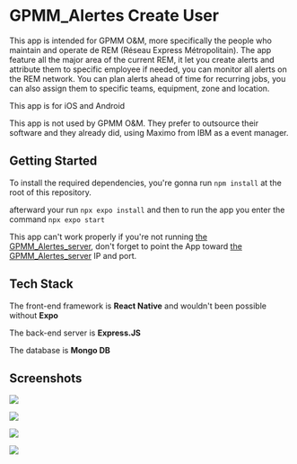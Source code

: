 # GPMM_Alertes Create User

This app is intended for GPMM O&M, more specifically the people who maintain and operate de REM (Réseau Express Métropolitain). The app feature all the major area of the current REM, it let you create alerts and attribute them to specific employee if needed, you can monitor all alerts on the REM network. You can plan alerts ahead of time for recurring jobs, you can also assign them to specific teams, equipment, zone and location.

This app is for iOS and Android

This app is not used by GPMM O&M. They prefer to outsource their software and they already did, using Maximo from IBM as a event manager.

## Getting Started

To install the required dependencies, you're gonna run `npm install` at the root of this repository.

afterward your run `npx expo install` and then to run the app you enter the command `npx expo start`

This app can't work properly if you're not running [the GPMM_Alertes_server](https://github.com/mathieuhuet/GPMM_Alertes_server), don't forget to point the App toward [the GPMM_Alertes_server](https://github.com/mathieuhuet/GPMM_Alertes_server) IP and port.

## Tech Stack

The front-end framework is **React Native** and wouldn't been possible without **Expo**

The back-end server is **Express.JS**

The database is **Mongo DB**


## Screenshots

![](assets/GPMM_Android_003.png)

![](assets/GPMM_Android_001.png)

![](assets/GPMM_001.png)

![](assets/GPMM_007.png)
